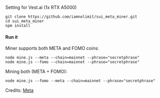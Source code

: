Setting for Vest.ai (1x RTX A5000)

```
git clone https://github.com/iamnolimit/sui_meta_miner.git
cd sui_meta_miner
npm install
```

#### Run it

Miner supports both META and FOMO coins:

```
node mine.js --meta --chain=mainnet --phrase="secretphrase"
node mine.js --fomo --chain=mainnet --phrase="secretphrase"
```

Mining both (META + FOMO):

```
node mine.js --fomo --meta --chain=mainnet --phrase="secretphrase"

```

Credits:
[Meta](https://github.com/suidouble/sui_meta)
